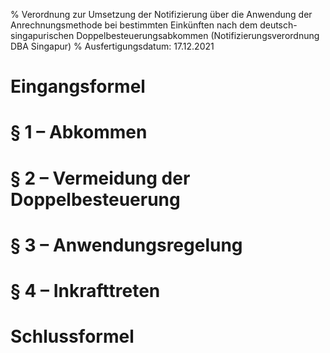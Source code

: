 % Verordnung zur Umsetzung der Notifizierung über die Anwendung der Anrechnungsmethode bei bestimmten Einkünften nach dem deutsch-singapurischen Doppelbesteuerungsabkommen  (Notifizierungsverordnung DBA Singapur)
% Ausfertigungsdatum: 17.12.2021
 
# Eingangsformel

# § 1 – Abkommen

# § 2 – Vermeidung der Doppelbesteuerung

# § 3 – Anwendungsregelung

# § 4 – Inkrafttreten

# Schlussformel
